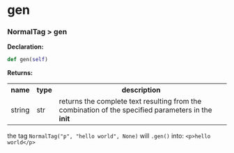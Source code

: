 <h1>gen</h1><h3>NormalTag &gt; gen</h3>

<span><b>Declaration:</b></span>

```py
def gen(self)
```



<span><b>Returns:</b></span><table><tbody><tr><th>name</th><th>type</th><th>description</th></tr><tr><td>string</td><td>str</td><td>returns the complete text resulting from the combination of the specified parameters in the __init__</td></tr></tbody></table>

the tag `NormalTag("p", "hello world", None)` will `.gen()` into:
```<p>hello world</p>```

